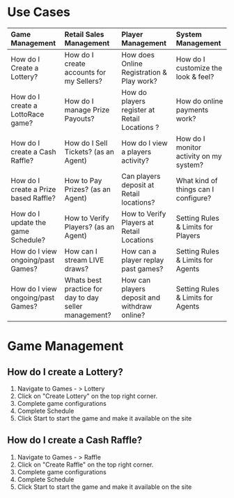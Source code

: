 <!-- TITLE: Use Cases -->
<!-- SUBTITLE: Most likely Use Cases when operating your Lottery or Raffle -->

# Use Cases


| Game Management           | Retail Sales Management           | Player Management  |  System Management|
| :-------------|:-------------|:-----|:-----|
| How do I Create a Lottery?  | How do I create accounts for my Sellers? |  How does Online Registration & Play work? | How do I customize the look & feel?   |
| How do I  create a LottoRace game?   | How do I manage Prize Payouts?  |    How do players register at Retail Locations ?  |  How do online payments work?  |
| How do I create a Cash Raffle? | How do I Sell Tickets? (as an Agent)      |   How do I view a players activity?  |  How do I monitor activity on my system?   |
| How do I create a Prize based Raffle? |  How to Pay Prizes? (as an Agent)   |   Can players deposit at Retail locations?  |   What kind of things can I configure? |   
| How do I update the game Schedule? | How to Verify Players? (as an Agent)     |    How to Verify Players at Retail Locations | Setting Rules & Limits for Players  |
| How do I view ongoing/past Games? |  How can I stream LIVE draws? |    How can a player replay past games? |  Setting Rules & Limits for Agents   |
| How do I view ongoing/past Games? |  Whats best practice for day to day seller management? |    How can players deposit and withdraw online? |  Setting Rules & Limits for Agents   |



# Game Management

## How do I create a Lottery?

1. Navigate to Games - > Lottery
2. Click on "Create Lottery" on the top right corner.
3. Complete game configurations
4. Complete Schedule
5. Click Start to start the game and make it available on the site

## How do I create a Cash Raffle?

1. Navigate to Games - > Raffle
2. Click on "Create Raffle" on the top right corner.
3. Complete game configurations
4. Complete Schedule
5. Click Start to start the game and make it available on the site

##  




